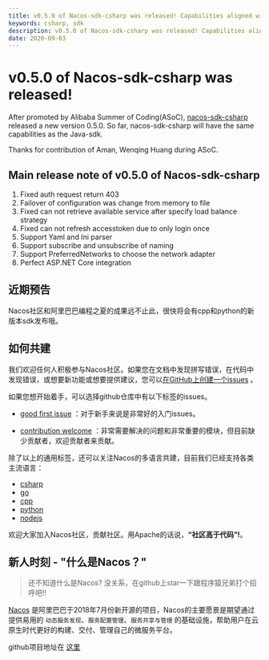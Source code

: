 ```yaml
---
title: v0.5.0 of Nacos-sdk-csharp was released! Capabilities aligned with Java SDK！
keywords: csharp, sdk
description: v0.5.0 of Nacos-sdk-csharp was released! Capabilities aligned with Java SDK!
date: 2020-09-03
---
```


# v0.5.0 of Nacos-sdk-csharp was released!

After promoted by Alibaba Summer of Coding(ASoC), [nacos-sdk-csharp](https://github.com/nacos-group/nacos-sdk-csharp) released a new version 0.5.0. So far, nacos-sdk-csharp will have the same capabilities as the Java-sdk.

Thanks for contribution of Aman, Wenqing Huang during ASoC.

## Main release note of v0.5.0 of Nacos-sdk-csharp

1. Fixed auth request return 403
2. Failover of configuration was change from memory to file
3. Fixed can not retrieve available service after specify load balance strategy
4. Fixed can not refresh accesstoken due to only login once
5. Support Yaml and Ini parser
6. Support subscribe and unsubscribe of naming
7. Support PreferredNetworks to choose the network adapter
8. Perfect ASP.NET Core integration

## 近期预告

Nacos社区和阿里巴巴编程之夏的成果远不止此，很快将会有cpp和python的新版本sdk发布哦。

## 如何共建

我们欢迎任何人积极参与Nacos社区。如果您在文档中发现拼写错误，在代码中发现错误，或想要新功能或想要提供建议，您可以[在GitHub上创建一个issues](https://github.com/alibaba/Nacos/issues/new) 。

如果您想开始着手，可以选择github仓库中有以下标签的issues。

 -  [good first issue](https://github.com/alibaba/nacos/labels/good%20first%20issue) ：对于新手来说是非常好的入门issues。

 -  [contribution welcome](https://github.com/alibaba/nacos/labels/contribution%20欢迎) ：非常需要解决的问题和非常重要的模块，但目前缺少贡献者，欢迎贡献者来贡献。

除了以上的通用标签，还可以关注Nacos的多语言共建，目前我们已经支持各类主流语言：

* [csharp](https://github.com/nacos-group/nacos-sdk-csharp)
* [go](https://github.com/nacos-group/nacos-sdk-go)
* [cpp](https://github.com/nacos-group/nacos-sdk-cpp)
* [python](https://github.com/nacos-group/nacos-sdk-python)
* [nodejs](https://github.com/nacos-group/nacos-sdk-nodejs)

欢迎大家加入Nacos社区，贡献社区。用Apache的话说，**“社区高于代码”!**。

## [](https://github.com/alibaba/nacos)新人时刻 - "什么是Nacos？"
> 还不知道什么是Nacos? 没关系，在github上star一下跟程序猿兄弟打个招呼吧!!

[Nacos](https://github.com/alibaba/nacos) 是阿里巴巴于2018年7月份新开源的项目，Nacos的主要愿景是期望通过提供易用的 `动态服务发现`、`服务配置管理`、`服务共享与管理` 的基础设施，帮助用户在云原生时代更好的构建、交付、管理自己的微服务平台。

github项目地址在 [这里](https://github.com/alibaba/nacos)
